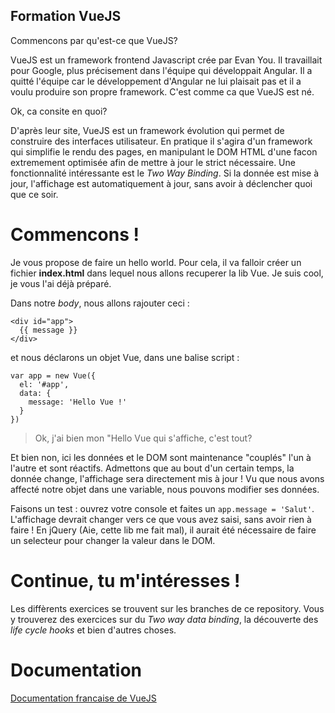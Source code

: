 ## Formation VueJS

Commencons par qu'est-ce que VueJS?

VueJS est un framework frontend Javascript crée par Evan You. Il travaillait pour Google, plus précisement dans l'équipe qui développait Angular. Il a quitté l'équipe car le développement d'Angular ne lui plaisait pas et il a voulu produire son propre framework. C'est comme ca que VueJS est né.

Ok, ca consite en quoi?

D'après leur site, VueJS est un framework évolution qui permet de construire des interfaces utilisateur. En pratique il s'agira d'un framework qui simplifie le rendu des pages, en manipulant le DOM HTML d'une facon extremement optimisée afin de mettre à jour le strict nécessaire. Une fonctionnalité intéressante est le *Two Way Binding*. Si la donnée est mise à jour, l'affichage est automatiquement à jour, sans avoir à déclencher quoi que ce soir.

# Commencons !

Je vous propose de faire un hello world. Pour cela, il va falloir créer un fichier **index.html** dans lequel nous allons recuperer la lib Vue. Je suis cool, je vous l'ai déjà préparé.

Dans notre *body*, nous allons rajouter ceci :

```
<div id="app">
  {{ message }}
</div>
```
et nous déclarons un objet Vue, dans une balise script :
```
var app = new Vue({
  el: '#app',
  data: {
    message: 'Hello Vue !'
  }
})
```

> Ok, j'ai bien mon "Hello Vue qui s'affiche, c'est tout?

Et bien non, ici les données et le DOM sont maintenance "couplés" l'un à l'autre et sont réactifs. Admettons que au bout d'un certain temps, la donnée change, l'affichage sera directement mis à jour ! Vu que nous avons affecté notre objet dans une variable, nous pouvons modifier ses données.

Faisons un test : ouvrez votre console et faites un `app.message = 'Salut'`. L'affichage devrait changer vers ce que vous avez saisi, sans avoir rien à faire ! En jQuery (Aie, cette lib me fait mal), il aurait été nécessaire de faire un selecteur pour changer la valeur dans le DOM.

# Continue, tu m'intéresses !

Les diffèrents exercices se trouvent sur les branches de ce repository. Vous y trouverez des exercices sur du *Two way data binding*, la découverte des *life cycle hooks* et bien d'autres choses.

# Documentation

[Documentation francaise de VueJS](https://fr.vuejs.org/v2/guide/index.html)
